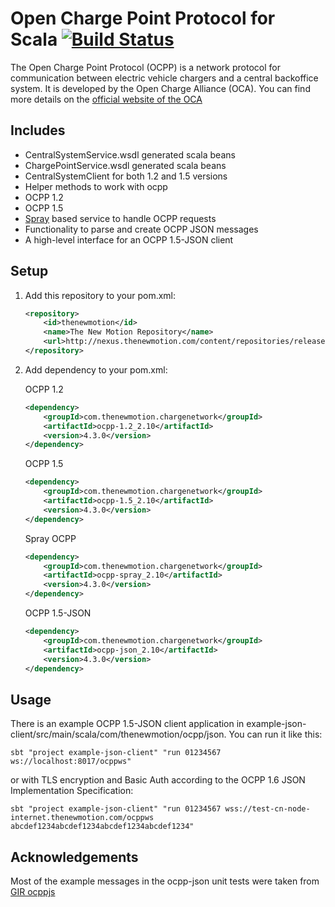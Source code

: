 # Open Charge Point Protocol for Scala [![Build Status](https://secure.travis-ci.org/thenewmotion/ocpp.png)](http://travis-ci.org/thenewmotion/ocpp)

The Open Charge Point Protocol (OCPP) is a network protocol for communication between electric vehicle chargers and a central backoffice system. It is developed by the Open Charge Alliance (OCA). You can find more details on the [official website of the OCA](http://openchargealliance.org/)

## Includes
* CentralSystemService.wsdl generated scala beans
* ChargePointService.wsdl generated scala beans
* CentralSystemClient for both 1.2 and 1.5 versions
* Helper methods to work with ocpp
* OCPP 1.2
* OCPP 1.5
* [Spray](http://spray.io) based service to handle OCPP requests
* Functionality to parse and create OCPP JSON messages
* A high-level interface for an OCPP 1.5-JSON client

## Setup

1. Add this repository to your pom.xml:
    ```xml
    <repository>
        <id>thenewmotion</id>
        <name>The New Motion Repository</name>
        <url>http://nexus.thenewmotion.com/content/repositories/releases-public</url>
    </repository>
    ```

2. Add dependency to your pom.xml:

    OCPP 1.2
    ```xml
    <dependency>
        <groupId>com.thenewmotion.chargenetwork</groupId>
        <artifactId>ocpp-1.2_2.10</artifactId>
        <version>4.3.0</version>
    </dependency>
    ```

    OCPP 1.5
    ```xml
    <dependency>
        <groupId>com.thenewmotion.chargenetwork</groupId>
        <artifactId>ocpp-1.5_2.10</artifactId>
        <version>4.3.0</version>
    </dependency>
    ```

    Spray OCPP
    ```xml
    <dependency>
        <groupId>com.thenewmotion.chargenetwork</groupId>
        <artifactId>ocpp-spray_2.10</artifactId>
        <version>4.3.0</version>
    </dependency>
    ```

    OCPP 1.5-JSON
    ```xml
    <dependency>
        <groupId>com.thenewmotion.chargenetwork</groupId>
        <artifactId>ocpp-json_2.10</artifactId>
        <version>4.3.0</version>
    </dependency>
    ```

## Usage

There is an example OCPP 1.5-JSON client application in example-json-client/src/main/scala/com/thenewmotion/ocpp/json. You can run it like this:

    sbt "project example-json-client" "run 01234567 ws://localhost:8017/ocppws"

or with TLS encryption and Basic Auth according to the OCPP 1.6 JSON Implementation Specification:

    sbt "project example-json-client" "run 01234567 wss://test-cn-node-internet.thenewmotion.com/ocppws abcdef1234abcdef1234abcdef1234abcdef1234"

## Acknowledgements

Most of the example messages in the ocpp-json unit tests were taken from [GIR ocppjs](http://www.gir.fr/ocppjs/)
